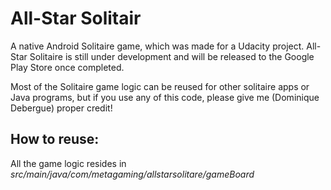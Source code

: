 <h1>All-Star Solitair</h1>

A native Android Solitaire game, which was made for a Udacity project. All-Star Solitaire is still under development and will be released to the Google Play Store once completed.
    
Most of the Solitaire game logic can be reused for other solitaire apps or Java programs, but if you use any of this code, please give me (Dominique Debergue) proper credit!

<h2>How to reuse:</h2>

All the game logic resides in _src/main/java/com/metagaming/allstarsolitare/gameBoard_
